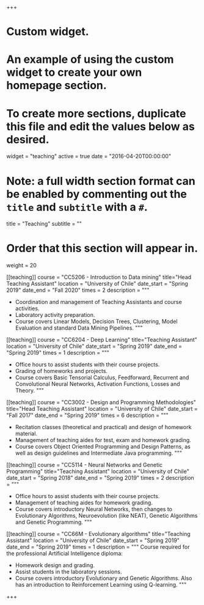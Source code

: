 +++
# Custom widget.
# An example of using the custom widget to create your own homepage section.
# To create more sections, duplicate this file and edit the values below as desired.
widget = "teaching"
active = true
date = "2016-04-20T00:00:00"

# Note: a full width section format can be enabled by commenting out the `title` and `subtitle` with a `#`.
title = "Teaching"
subtitle = ""


# Order that this section will appear in.
weight = 20

[[teaching]]
  course = "CC5206 - Introduction to Data mining"
  title="Head Teaching Assistant"
  location = "University of Chile"
  date_start = "Spring 2019"
  date_end = "Fall 2020"
  times = 2
  description = """
  + Coordination and management of Teaching Assistants and course activities.
  + Laboratory activity preparation.
  + Course covers Linear Models, Decision Trees, Clustering, Model Evaluation and standard Data Mining Pipelines.
  """

[[teaching]]
  course = "CC6204 - Deep Learning"
  title="Teaching Assistant"
  location = "University of Chile"
  date_start = "Spring 2019"
  date_end = "Spring 2019"
  times = 1
  description = """
  + Office hours to assist students with their course projects.
  + Grading of homeworks and projects.
  + Course covers Basic Tensorial Calculus, Feedforward, Recurrent and Convolutional Neural Networks, Activation Functions, Losses and Theory.
  """

[[teaching]]
  course = "CC3002 - Design and Programming Methodologies"
  title="Head Teaching Assistant"
  location = "University of Chile"
  date_start = "Fall 2017"
  date_end = "Spring 2019"
  times = 6
  description = """
  + Recitation classes (theoretical and practical) and design of homework material.
  + Management of teaching aides for test, exam and homework grading.
  + Course covers Object Oriented Programming and Design Patterns, as well as design guidelines and Intermediate Java programming.
  """

[[teaching]]
  course = "CC5114 - Neural Networks and Genetic Programming"
  title="Teaching Assistant"
  location = "University of Chile"
  date_start = "Spring 2018"
  date_end = "Spring 2019"
  times = 2
  description = """
  + Office hours to assist students with their course projects.
  + Management of teaching aides for homework grading.
  + Course covers introductory Neural Networks, then changes to Evolutionary Algorithms, Neuroevolution (like NEAT), Genetic Algorithms and Genetic Programming.
  """

[[teaching]]
course = "CC66M - Evolutionary algorithms"
title="Teaching Assistant"
location = "University of Chile"
date_start = "Spring 2019"
date_end = "Spring 2019"
times = 1
description = """
Course required for the professional Artificial Intelligence diploma:

+ Homework design and grading.
+ Assist students in the laboratory sessions.
+ Course covers introductory Evolutionary and Genetic Algorithms. Also has an introduction to Reinforcement Learning using Q-learning.
"""

+++

